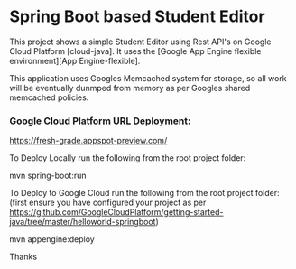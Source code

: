 # Spring Boot based Student Editor

This project shows a simple Student Editor using Rest API's on Google Cloud Platform [cloud-java]. 
It uses the [Google App Engine flexible environment][App Engine-flexible].

This application uses Googles Memcached system for storage, so all work will be eventually dunmped from memory
as per Googles shared memcached policies.

### Google Cloud Platform URL Deployment:

https://fresh-grade.appspot-preview.com/

To Deploy Locally run the following from the root project folder:

mvn spring-boot:run

To Deploy to Google Cloud run the following from the root project folder:
(first ensure you have configured your project as per https://github.com/GoogleCloudPlatform/getting-started-java/tree/master/helloworld-springboot)

mvn appengine:deploy

Thanks
